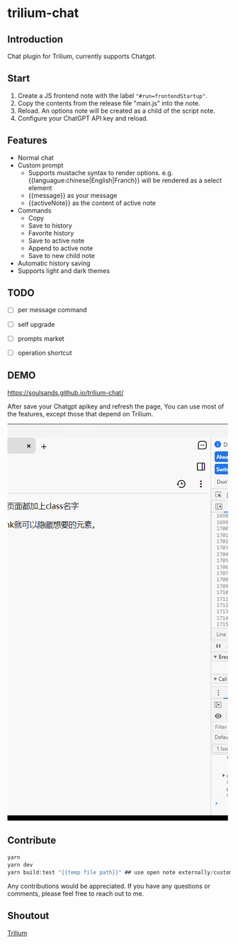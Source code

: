 # trilium-chat

## Introduction

Chat plugin for Trilium, currently supports Chatgpt.



## Start

1. Create a JS frontend note with the label `"#run=frontendStartup"`.
2. Copy the contents from the release file "main.js" into the note.
3. Reload. An options note will be created as a child of the script note.
4. Configure your ChatGPT API key and reload.

## Features 

- Normal chat
- Custom prompt
  - Supports mustache syntax to render options. e.g. {{languague:chinese|English|Franch}} will be rendered as a select element
  - {{message}} as your message
  - {{activeNote}} as the content of active note
- Commands
  - Copy
  - Save to history
  - Favorite history
  - Save to active note
  - Append to active note
  - Save to new child note
- Automatic history saving
- Supports light and dark themes



## TODO

- [ ] per message command
- [ ] self upgrade
- [ ] prompts market
- [ ] operation shortcut



## DEMO

https://soulsands.github.io/trilium-chat/

After save your Chatgpt apikey and refresh the page,  You can use most of the features, except those that depend on Trilium. 



![prompt](./media/prompt.gif)



## Contribute

```js
yarn
yarn dev
yarn build:test "{{temp file path}}" ## use open note externally/custom to create a temporary file
```

Any contributions would be appreciated. If you have any questions or comments,  please feel free to reach out to me.

## Shoutout

[Trilium](https://github.com/zadam/trilium)





